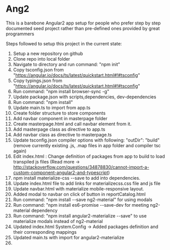 # Ang2

This is a barebone Angular2 app setup for people who prefer step by step documented seed project rather than pre-defined ones provided by great programmers

Steps followed to setup this project in the current state:

1.  Setup a new repository on github
2.  Clone repo into local folder
3.  Navigate to directory and run command: "npm init"
4.  Copy tsconfig.json from "https://angular.io/docs/ts/latest/quickstart.html#!#tsconfig"
5.  Copy typings.json from "https://angular.io/docs/ts/latest/quickstart.html#!#tsconfig"
6.  Run command: "npm install browser-sync -g"
7.  Update package.json with scripts,dependencies, dev-dependencies
8.  Run command: "npm install"
9.  Update main.ts to import from app.ts
10. Create folder structure to store components
11. Add navbar component in masterpage folder
12. Create masterpage.html and call navbar element from it.
13. Add masterpage class as directive to app.ts
14. Add navbar class as directive to masterpage.ts
15. Update tsconfig.json compiler options with following: "outDir": "build" (remove currently existing .js, .map files in app folder and compiler tsc again)
16. Edit index.html : Change definition of packages from app to build to load transpiled js files (Read more -> http://stackoverflow.com/questions/34878830/cannot-import-a-custom-component-angular2-and-typescript)
17. npm install materialize-css --save to add into dependencies.
18. Update index.html file to add links for materializecss.css file and js file
19. Update navbar.html with materialize mobile-responsive layout.
20. Added modal to navbar on click of button in reportCatalog.html
21. Run command: "npm install --save ng2-material" for using modals
22. Run command: "npm install es6-promise --save-dev for meeting ng2-material dependency
23. Run command: "npm install angular2-materialize --save" to use materialize modals instead of ng2-material
24. Updated index.html System.Config -> Added packages definition and their corresponding mappings
25. Updated main.ts with import for angular2-materialize
26. 